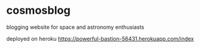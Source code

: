 # cosmosblog
blogging website for space and astronomy enthusiasts

deployed on heroku 
https://powerful-bastion-56431.herokuapp.com/index

